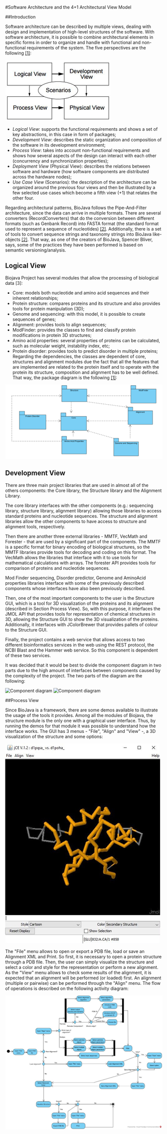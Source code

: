 #Software Architecture and the 4+1 Architectural View Model


##Introduction

Software architecture can be described by multiple views, dealing with design and implementation of high-level structures of the software. With software architecture, it is possible to combine architectural elements in specific forms in order to organize and handle with functional and non-functional requirements of the system. The five perspectives are the following [[1]](https://www.cs.ubc.ca/~gregor/teaching/papers/4+1view-architecture.pdf):

![viewmodel](Images/viewmodel.JPG)

* _Logical View_: supports the functional requirements and shows a set of key abstractions, in this case in form of packages;
* _Development View_: describes the static organization and composition of the software in its development environment;
* _Process View_: takes into account non-functional requirements and shows how several aspects of the design can interact with each other (concurrency and synchronization properties);
* _Deployment View_ (Physical View): describes the relations between software and hardware (how software components are distributed across the hardware nodes);
* _Use Case View_ (Scenarios): the description of the architecture can be organized around the previous four views and then be illustrated by a few selected use cases which become a fifth view (+1) that relates the other four.

Regarding architectural patterns, BioJava follows the Pipe-And-Filter architecture, since the data can arrive in multiple formats. There are several converters (RecordConverters) that do the conversion between different formats (such as Genbank Record) into FASTA format (the standard format used to represent a sequence of nucleotides) [[2]](http://biojava.org/wikis/BioJava3_Proposal/). Additionally, there is a set of tools to convert sequence strings and taxonomy strings into BioJava like-objects [[2]](http://biojava.org/wikis/BioJava3_Proposal/). That way, as one of the creators of BioJava, Spencer Bliver, says, some of the practices they have been performed is based on semantic versioning/analysis.

## Logical View

Biojava Project has several modules that allow the processing of biological data [3]:
* Core: models both nucleotide and amino acid sequences and their inherent relationships;
* Protein structure: compares proteins and its structure and also provides tools for protein manipulation (3D);
* Genome and sequencing: with this model, it is possible to create sequences of genes;
* Alignment: provides tools to align sequences;
* ModFinder: provides the classes to find and classify protein modifications in protein 3D structures;
* Amino acid properties: several properties of proteins can be calculated, such as molecular weight, instability index, etc;
* Protein disorder: provides tools to predict disorder in multiple proteins;
Regarding the dependencies, the classes are dependent of core, structures and alignment modules due the fact that all the features that are implemented are related to the protein itself and to operate with the protein its structure, composition and alignment has to be well defined. That way, the package diagram is the following [[1]](https://www.cs.ubc.ca/~gregor/teaching/papers/4+1view-architecture.pdf):

![packagediagram](Images/packagediagram.PNG)

## Development View

There are three main project libraries that are used in almost all of the others components: the Core library, the Structure library and the Alignment Library.


The core library interfaces with the other components (e.g.: sequencing library, structure library, alignment library) allowing those libraries to access standard proteins and nucleotide sequences. The structure and alignment libraries allow the other components to have access to structure and alignment tools, respectively.


Then there are another three external libraries - MMTF, VecMath and Forester - that are used by a significant part of the components. The MMTF is a specific format for binary encoding of biological structures, so the MMTF libraries provide tools for decoding and coding on this format. The VecMath allows the libraries that interface with it to use tools for mathematical calculations with arrays. The forester API provides tools for comparison of proteins and nucleotide sequences.


Mod Finder sequencing, Disorder predictor, Genome and AminoAcid properties libraries interface with some of the previously described components whose interfaces have also been previously described.


Then, one of the most important components to the user is the Structure GUI, which is a tool for 3D visualization of the proteins and its alignment (described in Section Process View). So, with this purpose, it interfaces the JMOL API that provides tools for representation of chemical structures in 3D, allowing the Structure GUI to show the 3D visualization of the proteins. Additionally, it interfaces with JColorBrewer that provides pallets of colour to the Structure GUI.


Finally, the project contains a web service that allows access to two different bioinformatics services in the web using the REST protocol, the NCBI Blast and the Hammer web service. So this component is dependent of these two services.


It was decided that it would be best to divide the component diagram in two parts due to the high amount of interfaces between components caused by the complexity of the project. The two parts of the diagram are the following:

![Component diagram](Images/component_model_1.jpg)
![Component diagram](Images/component_model_2.jpg)

##Process View

Since BioJava is a framework, there are some demos available to illustrate the usage of the tools it provides. Among all the modules of Biojava, the structure module is the only one with a graphical user interface. Thus, by running the demos for that module it was possible to understand how the interface works. The GUI has 3 menus - "File", "Align" and "View" -, a 3D visualization of the structure and some options:

![StructureGUI](Images/structuregui.JPG)

The "File" menu allows to open or export a PDB file, load or save an Alignment XML and Print. So first, it is necessary to open a protein structure through a PDB file. Then, the user can simply visualize the structure and select a color and style for the representation or perform a new alignment. As the "View" menu allows to check some results of the alignment, it is expected that an alignment will be performed (or loaded) first. An alignment (multiple or pairwise) can be performed through the "Align" menu. The flow of operations is described on the following activity diagram:

![ActivityDiagram](Images/activitydiagram.jpg)